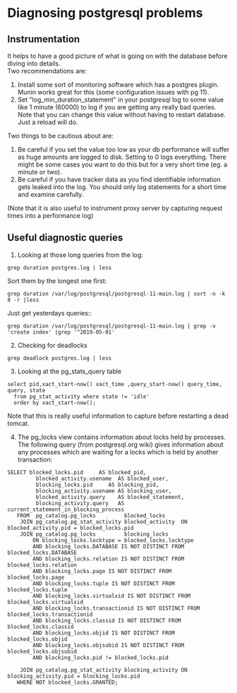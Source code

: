 # Diagnosing postgresql problems

## Instrumentation
It helps to have a good picture of what is going on with the database before diving into details.  
Two recommendations are:
1.  Install some sort of monitoring software which has a postgres plugin.  Munin works great for this (some configuration issues with pg 11).
2.  Set "log_min_duration_statement" in your postgresql log to some value like 1 minute (60000) to log if you are getting any really bad queries.  Note that you can change this value without having to restart database.  Just a reload will do.

Two things to be cautious about are:
1.  Be careful if you set the value too low as your db performance will suffer as huge amounts are logged to disk. Setting to 0 logs everything.  There might be some cases you want to do this but for a very short time (eg. a minute or two).
2.  Be careful if you have tracker data as you find identifiable information gets leaked into the log.  You should only log statements for a short time and examine carefully.

(Note that it is also useful to instrument proxy server by capturing request times into a performance log)

## Useful diagnostic queries
1.  Looking at those long queries from the log:
```
grep duration postgres.log | less
```

Sort them by the longest one first:

```
grep duration /var/log/postgresql/postgresql-11-main.log | sort -n -k 8 -r |less
```

Just get yesterdays queries::

```
grep duration /var/log/postgresql/postgresql-11-main.log | grep -v 'create index' |grep '^2019-05-01'
```

2.  Checking for deadlocks
```
grep deadlock postgres.log | less
```

3.  Looking at the pg_stats_query table
```
select pid,xact_start-now() xact_time ,query_start-now() query_time, query, state 
  from pg_stat_activity where state != 'idle' 
  order by xact_start-now();
```
Note that this is really useful information to capture before restarting a dead tomcat.

4. The pg_locks view contains information about locks held by processes.  The following query
(from postgresql.org wiki) gives information about any processes which are waiting for a locks
which is held by another transaction: 
```
SELECT blocked_locks.pid     AS blocked_pid,
         blocked_activity.usename  AS blocked_user,
         blocking_locks.pid     AS blocking_pid,
         blocking_activity.usename AS blocking_user,
         blocked_activity.query    AS blocked_statement,
         blocking_activity.query   AS current_statement_in_blocking_process
   FROM  pg_catalog.pg_locks         blocked_locks
    JOIN pg_catalog.pg_stat_activity blocked_activity  ON blocked_activity.pid = blocked_locks.pid
    JOIN pg_catalog.pg_locks         blocking_locks 
        ON blocking_locks.locktype = blocked_locks.locktype
        AND blocking_locks.DATABASE IS NOT DISTINCT FROM blocked_locks.DATABASE
        AND blocking_locks.relation IS NOT DISTINCT FROM blocked_locks.relation
        AND blocking_locks.page IS NOT DISTINCT FROM blocked_locks.page
        AND blocking_locks.tuple IS NOT DISTINCT FROM blocked_locks.tuple
        AND blocking_locks.virtualxid IS NOT DISTINCT FROM blocked_locks.virtualxid
        AND blocking_locks.transactionid IS NOT DISTINCT FROM blocked_locks.transactionid
        AND blocking_locks.classid IS NOT DISTINCT FROM blocked_locks.classid
        AND blocking_locks.objid IS NOT DISTINCT FROM blocked_locks.objid
        AND blocking_locks.objsubid IS NOT DISTINCT FROM blocked_locks.objsubid
        AND blocking_locks.pid != blocked_locks.pid
 
    JOIN pg_catalog.pg_stat_activity blocking_activity ON blocking_activity.pid = blocking_locks.pid
   WHERE NOT blocked_locks.GRANTED;
   ``` 
   